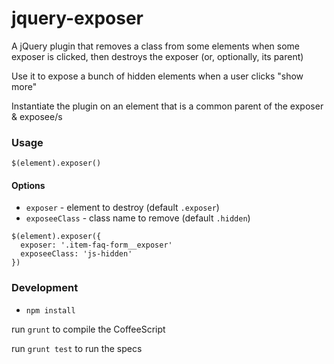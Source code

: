 jquery-exposer
==============

A jQuery plugin that removes a class from some elements when some exposer is clicked, then destroys the exposer (or, optionally, its parent)

Use it to expose a bunch of hidden elements when a user clicks "show more"

Instantiate the plugin on an element that is a common parent of the exposer & exposee/s

### Usage

`$(element).exposer()`

#### Options

* `exposer` - element to destroy (default `.exposer`)
* `exposeeClass` - class name to remove (default `.hidden`)


```
$(element).exposer({
  exposer: '.item-faq-form__exposer'
  exposeeClass: 'js-hidden'
})
```

### Development

* `npm install`

run `grunt` to compile the CoffeeScript

run `grunt test` to run the specs
